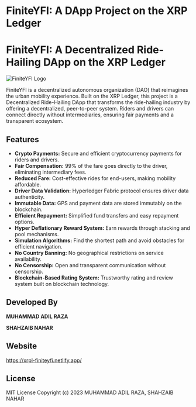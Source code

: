# FiniteYFI: A DApp Project on the XRP Ledger
# FiniteYFI: A Decentralized Ride-Hailing DApp on the XRP Ledger

![FiniteYFI Logo](assets/images/finiteyfi.jpeg)

FiniteYFI is a decentralized autonomous organization (DAO) that reimagines the urban mobility experience. Built on the XRP Ledger, this project is a Decentralized Ride-Hailing DApp that transforms the ride-hailing industry by offering a decentralized, peer-to-peer system. Riders and drivers can connect directly without intermediaries, ensuring fair payments and a transparent ecosystem.

## Features

- **Crypto Payments:** Secure and efficient cryptocurrency payments for riders and drivers.
- **Fair Compensation:** 99% of the fare goes directly to the driver, eliminating intermediary fees.
- **Reduced Fare:** Cost-effective rides for end-users, making mobility affordable.
- **Driver Data Validation:** Hyperledger Fabric protocol ensures driver data authenticity.
- **Immutable Data:** GPS and payment data are stored immutably on the blockchain.
- **Efficient Repayment:** Simplified fund transfers and easy repayment options.
- **Hyper Deflationary Reward System:** Earn rewards through stacking and pool mechanisms.
- **Simulation Algorithms:** Find the shortest path and avoid obstacles for efficient navigation.
- **No Country Banning:** No geographical restrictions on service availability.
- **No Censorship:** Open and transparent communication without censorship.
- **Blockchain-Based Rating System:** Trustworthy rating and review system built on blockchain technology.

## Developed By
**MUHAMMAD ADIL RAZA**

**SHAHZAIB NAHAR**

## Website
https://xrpl-finiteyfi.netlify.app/

## License
MIT License
Copyright (c) 2023 MUHAMMAD ADIL RAZA, SHAHZAIB NAHAR
